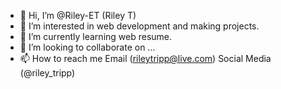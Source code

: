 - 👋 Hi, I’m @Riley-ET (Riley T)
- 👀 I’m interested in web development and making projects.
- 🌱 I’m currently learning web resume.
- 💞️ I’m looking to collaborate on ...
- 📫 How to reach me Email (rileytripp@live.com) Social Media (@riley_tripp)

<!---
Riley-ET/Riley-ET is a ✨ special ✨ repository because its `README.md` (this file) appears on your GitHub profile.
You can click the Preview link to take a look at your changes.
--->
